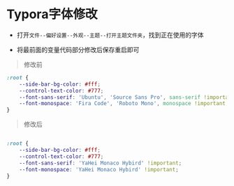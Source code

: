 # Typora字体修改

* 打开`文件--偏好设置--外观--主题--打开主题文件夹`，找到正在使用的字体

* 将最前面的变量代码部分修改后保存重启即可

> 修改前

```css
:root {
    --side-bar-bg-color: #fff;
    --control-text-color: #777;
    --font-sans-serif: 'Ubuntu', 'Source Sans Pro', sans-serif !important;
    --font-monospace: 'Fira Code', 'Roboto Mono', monospace !important;
}
```

> 修改后

```css

:root {
    --side-bar-bg-color: #fff;
    --control-text-color: #777;
    --font-sans-serif: 'YaHei Monaco Hybird' !important;
    --font-monospace: 'YaHei Monaco Hybird' !important;
}
```

